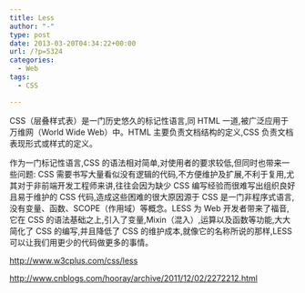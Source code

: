 ```yaml
---
title: Less
author: "-"
type: post
date: 2013-03-20T04:34:22+00:00
url: /?p=5324
categories:
  - Web
tags:
  - CSS

---
```

CSS（层叠样式表）是一门历史悠久的标记性语言,同 HTML 一道,被广泛应用于万维网（World Wide Web）中。HTML 主要负责文档结构的定义,CSS 负责文档表现形式或样式的定义。
  
作为一门标记性语言,CSS 的语法相对简单,对使用者的要求较低,但同时也带来一些问题: CSS 需要书写大量看似没有逻辑的代码,不方便维护及扩展,不利于复用,尤其对于非前端开发工程师来讲,往往会因为缺少 CSS 编写经验而很难写出组织良好且易于维护的 CSS 代码,造成这些困难的很大原因源于 CSS 是一门非程序式语言,没有变量、函数、SCOPE（作用域）等概念。LESS 为 Web 开发者带来了福音,它在 CSS 的语法基础之上,引入了变量,Mixin（混入）,运算以及函数等功能,大大简化了 CSS 的编写,并且降低了 CSS 的维护成本,就像它的名称所说的那样,LESS 可以让我们用更少的代码做更多的事情。
  
http://www.w3cplus.com/css/less
  
http://www.cnblogs.com/hooray/archive/2011/12/02/2272212.html